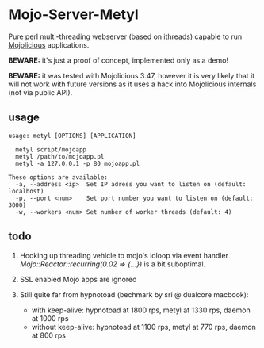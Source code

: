 Mojo-Server-Metyl
=================

Pure perl multi-threading webserver (based on ithreads) capable to run 
[Mojolicious](http://mojolicio.us/) applications.

**BEWARE:** it's just a proof of concept, implemented only as a demo!

**BEWARE:** it was tested with Mojolicious 3.47, however it is very likely
that it will not work with future versions as it uses a hack into Mojolicious 
internals (not via public API).

usage
-----

    usage: metyl [OPTIONS] [APPLICATION]
    
      metyl script/mojoapp
      metyl /path/to/mojoapp.pl
      metyl -a 127.0.0.1 -p 80 mojoapp.pl

    These options are available:
      -a, --address <ip>  Set IP adress you want to listen on (default: localhost)
      -p, --port <num>    Set port number you want to listen on (default: 3000)
      -w, --workers <num> Set number of worker threads (default: 4)

todo
----

1. Hooking up threading vehicle to mojo's ioloop via event handler
   _Mojo::Reactor::recurring(0.02 => {...})_ is a bit suboptimal.

2. SSL enabled Mojo apps are ignored

3. Still quite far from hypnotoad (bechmark by sri @ dualcore macbook):
   * with keep-alive: hypnotoad at 1800 rps, metyl at 1330 rps, daemon at 1000 rps
   * without keep-alive: hypnotoad at 1100 rps, metyl at 770 rps, daemon at 800 rps
